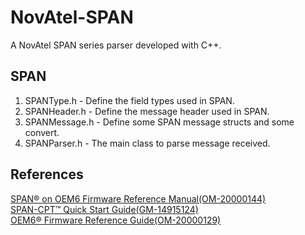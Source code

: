 # NovAtel-SPAN

A NovAtel SPAN series parser developed with C++.

## SPAN

1. SPANType.h - Define the field types used in SPAN.  
2. SPANHeader.h - Define the message header used in SPAN.  
3. SPANMessage.h - Define some SPAN message structs and some convert.
4. SPANParser.h - The main class to parse message received.  

## References

[SPAN® on OEM6 Firmware Reference Manual(OM-20000144)](https://www.novatel.com/assets/Documents/Manuals/OM-20000144UM.pdf)  
[SPAN-CPT™ Quick Start Guide(GM-14915124)](https://www.novatel.com/assets/Documents/Manuals/SPAN-CPT-QSG-GM-14915124-Rev-1.pdf)  
[OEM6® Firmware Reference Guide(OM-20000129)](https://www.novatel.com/assets/Documents/Manuals/om-20000129.pdf)  